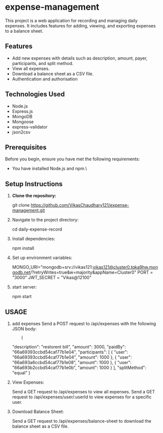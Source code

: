 # expense-management

This project is a web application for recording and managing daily expenses. It includes features for adding, viewing, and exporting expenses to a balance sheet.

## Features

- Add new expenses with details such as description, amount, payer, participants, and split method.
- View all expenses.
- Download a balance sheet as a CSV file.
- Authentication and authorisation

## Technologies Used

- Node.js
- Express.js
- MongoDB
- Mongoose
- express-validator
- json2csv

## Prerequisites

Before you begin, ensure you have met the following requirements:

- You have installed Node.js and npm.\

## Setup Instructions

1. **Clone the repository:**

   git clone https://github.com/VikasChaudhary121/expense-management.git

2. Navigate to the project directory:

   cd daily-expense-record

3. Install dependencies:

   npm install

4. Set up environment variables:

   MONGO_URI="mongodb+srv://vikas121:vikas121@cluster0.tqka9hw.mongodb.net/?retryWrites=true&w=majority&appName=Cluster0"
   PORT = "3000"
   JWT_SECRET = "Vikas@12100"

5. start server:

   npm start

## USAGE

1.  add expenses
    Send a POST request to /api/expenses with the following JSON body:

            {

    "description": "restorent bill",
    "amount": 3000,
    "paidBy": "66a69393ccbd54caf77b1e04",
    "participants": [
    {
    "user": "66a69393ccbd54caf77b1e04",
    "amount": 1000
    },
    {
    "user": "66a693a6ccbd54caf77b1e08",
    "amount": 1000
    },
    {
    "user": "66a693b2ccbd54caf77b1e0b",
    "amount": 1000
    }
    ],
    "splitMethod": "equal"
    }

2.  View Expenses:

    Send a GET request to /api/expenses to view all expenses.
    Send a GET request to /api/expenses/user/:userId to view expenses for a specific user.

3.  Download Balance Sheet:

    Send a GET request to /api/expenses/balance-sheet to download the balance sheet as a CSV file.

